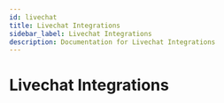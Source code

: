 ```yaml
---
id: livechat
title: Livechat Integrations
sidebar_label: Livechat Integrations
description: Documentation for Livechat Integrations
---
```


# Livechat Integrations
